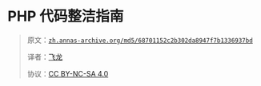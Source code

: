 # PHP 代码整洁指南

> 原文：[`zh.annas-archive.org/md5/68701152c2b302da8947f7b1336937bd`](https://zh.annas-archive.org/md5/68701152c2b302da8947f7b1336937bd)
> 
> 译者：[飞龙](https://github.com/wizardforcel)
> 
> 协议：[CC BY-NC-SA 4.0](http://creativecommons.org/licenses/by-nc-sa/4.0/)